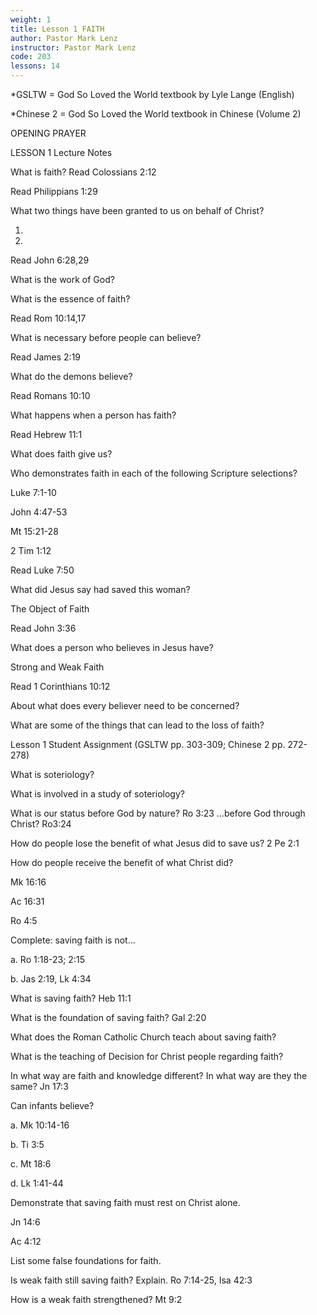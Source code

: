 ```yaml
---
weight: 1
title: Lesson 1 FAITH
author: Pastor Mark Lenz
instructor: Pastor Mark Lenz
code: 203
lessons: 14
---
```


*GSLTW = God So Loved the World textbook by Lyle Lange (English)

*Chinese 2 = God So Loved the World textbook in Chinese (Volume 2)

OPENING PRAYER

LESSON 1 Lecture Notes

What is faith? Read Colossians 2:12

Read Philippians 1:29

What two things have been granted to us on behalf of Christ?

1)

2)

Read John 6:28,29

What is the work of God?

What is the essence of faith?

Read Rom 10:14,17

What is necessary before people can believe?

Read James 2:19

What do the demons believe?

Read Romans 10:10

What happens when a person has faith?

Read Hebrew 11:1

What does faith give us?

Who demonstrates faith in each of the following Scripture selections?

Luke 7:1-10

John 4:47-53

Mt 15:21-28

2 Tim 1:12

Read Luke 7:50

What did Jesus say had saved this woman?

The Object of Faith

Read John 3:36

What does a person who believes in Jesus have?

Strong and Weak Faith

Read 1 Corinthians 10:12

About what does every believer need to be concerned?

What are some of the things that can lead to the loss of faith?

Lesson 1 Student Assignment (GSLTW pp. 303-309; Chinese 2 pp. 272-278)

What is soteriology?

What is involved in a study of soteriology?

What is our status before God by nature?  Ro 3:23 …before God through Christ?  Ro3:24

How do people lose the benefit of what Jesus did to save us?   2 Pe 2:1

How do people receive the benefit of what Christ did?  

Mk 16:16

Ac 16:31

Ro 4:5

Complete: saving faith is not...

a.  Ro 1:18-23; 2:15

b.  Jas 2:19, Lk 4:34

What is saving faith?  Heb 11:1

What is the foundation of saving faith?  Gal 2:20

What does the Roman Catholic Church teach about saving faith?

What is the teaching of Decision for Christ people regarding faith?  

In what way are faith and knowledge different?  In what way are they the same?  Jn 17:3

Can infants believe?  

a.  Mk 10:14-16

b.  Ti 3:5

c.  Mt 18:6

d.  Lk 1:41-44

Demonstrate that saving faith must rest on Christ alone.  

Jn 14:6

Ac 4:12

List some false foundations for faith.

Is weak faith still saving faith?  Explain. Ro 7:14-25, Isa 42:3

How is a weak faith strengthened?  Mt 9:2

